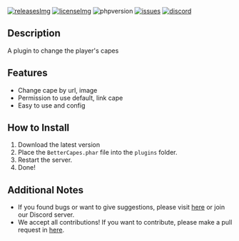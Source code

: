 [releases]: https://github.com/David-pm-pl/BetterCapes/releases/latest
[releasesImg]: https://img.shields.io/github/v/release/David-pm-pl/BetterCapes.svg?color=blue&include_prereleases&label=git-releases&style=for-the-badge
[license]: https://github.com/David-pm-pl/BetterCapes/blob/master/LICENSE
[licenseImg]: https://img.shields.io/github/license/David-pm-pl/BetterCapes.svg?style=for-the-badge
[issues]: https://img.shields.io/github/issues/David-pm-pl/BetterCapes.svg?color=yellow&style=for-the-badge
[phpversion]: https://img.shields.io/badge/PHP-8.0%2B-red?style=for-the-badge
[issueslink]: https://github.com/David-pm-pl/BetterCapes/issues
[discord]: https://img.shields.io/badge/Discord-blue?style=for-the-badge
[discordlink]: https://discord.gg/34PC5u9W

[![releasesImg]][releases] [![licenseImg]][license] ![phpversion] [![issues]][issueslink] [![discord]][discordlink]

## Description
A plugin to change the player's capes

## Features
- Change cape by url, image
- Permission to use default, link cape
- Easy to use and config

## How to Install

1. Download the latest version
2. Place the `BetterCapes.phar` file into the `plugins` folder.
3. Restart the server.
4. Done!

## Additional Notes

- If you found bugs or want to give suggestions, please visit <a href="https://github.com/David-pm-pl/BetterCapes/issues">here</a> or join our Discord server.
- We accept all contributions! If you want to contribute, please make a pull request in <a href="https://github.com/David-pm-pl/BetterCapes/pulls">here</a>.
